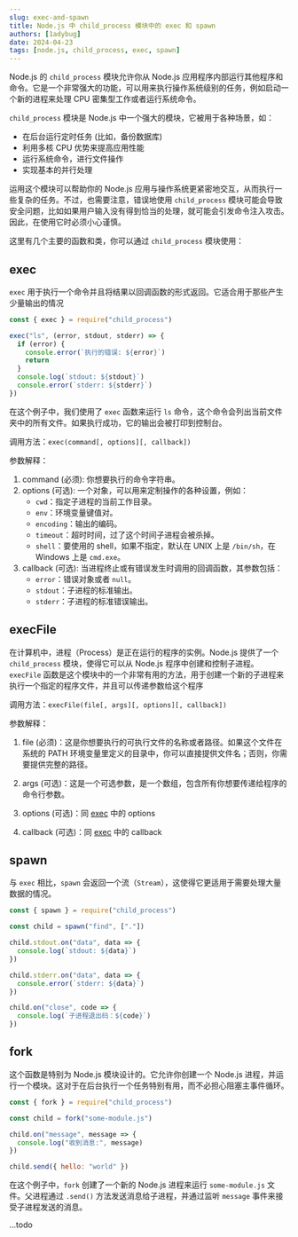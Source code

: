 ```yaml
---
slug: exec-and-spawn
title: Node.js 中 child_process 模块中的 exec 和 spawn
authors: [1adybug]
date: 2024-04-23
tags: [node.js, child_process, exec, spawn]
---
```


Node.js 的 `child_process` 模块允许你从 Node.js 应用程序内部运行其他程序和命令。它是一个非常强大的功能，可以用来执行操作系统级别的任务，例如启动一个新的进程来处理 CPU 密集型工作或者运行系统命令。

`child_process` 模块是 Node.js 中一个强大的模块，它被用于各种场景，如：

- 在后台运行定时任务 (比如，备份数据库)
- 利用多核 CPU 优势来提高应用性能
- 运行系统命令，进行文件操作
- 实现基本的并行处理

运用这个模块可以帮助你的 Node.js 应用与操作系统更紧密地交互，从而执行一些复杂的任务。不过，也需要注意，错误地使用 `child_process` 模块可能会导致安全问题，比如如果用户输入没有得到恰当的处理，就可能会引发命令注入攻击。因此，在使用它时必须小心谨慎。

这里有几个主要的函数和类，你可以通过 `child_process` 模块使用：

## exec

`exec` 用于执行一个命令并且将结果以回调函数的形式返回。它适合用于那些产生少量输出的情况

```javascript
const { exec } = require("child_process")

exec("ls", (error, stdout, stderr) => {
  if (error) {
    console.error(`执行的错误: ${error}`)
    return
  }
  console.log(`stdout: ${stdout}`)
  console.error(`stderr: ${stderr}`)
})
```

在这个例子中，我们使用了 `exec` 函数来运行 `ls` 命令，这个命令会列出当前文件夹中的所有文件。如果执行成功，它的输出会被打印到控制台。

调用方法：`exec(command[, options][, callback])`

参数解释：

1. command (必须): 你想要执行的命令字符串。
2. options (可选): 一个对象，可以用来定制操作的各种设置，例如：
   - `cwd`：指定子进程的当前工作目录。
   - `env`：环境变量键值对。
   - `encoding`：输出的编码。
   - `timeout`：超时时间，过了这个时间子进程会被杀掉。
   - `shell`：要使用的 shell，如果不指定，默认在 UNIX 上是 `/bin/sh`，在 Windows 上是 `cmd.exe`。
3. callback (可选): 当进程终止或有错误发生时调用的回调函数，其参数包括：
   - `error`：错误对象或者 `null`。
   - `stdout`：子进程的标准输出。
   - `stderr`：子进程的标准错误输出。

## execFile

在计算机中，进程（Process）是正在运行的程序的实例。Node.js 提供了一个 `child_process` 模块，使得它可以从 Node.js 程序中创建和控制子进程。`execFile` 函数是这个模块中的一个非常有用的方法，用于创建一个新的子进程来执行一个指定的程序文件，并且可以传递参数给这个程序

调用方法：`execFile(file[, args][, options][, callback])`

参数解释：

1. file (必须)：这是你想要执行的可执行文件的名称或者路径。如果这个文件在系统的 PATH 环境变量里定义的目录中，你可以直接提供文件名；否则，你需要提供完整的路径。

2. args (可选)：这是一个可选参数，是一个数组，包含所有你想要传递给程序的命令行参数。

3. options (可选)：同 [exec](#exec) 中的 options

4. callback (可选)：同 [exec](#exec) 中的 callback

## spawn

与 `exec` 相比，`spawn` 会返回一个流（`Stream`），这使得它更适用于需要处理大量数据的情况。

```javascript
const { spawn } = require("child_process")

const child = spawn("find", ["."])

child.stdout.on("data", data => {
  console.log(`stdout: ${data}`)
})

child.stderr.on("data", data => {
  console.error(`stderr: ${data}`)
})

child.on("close", code => {
  console.log(`子进程退出码：${code}`)
})
```

## fork

这个函数是特别为 Node.js 模块设计的。它允许你创建一个 Node.js 进程，并运行一个模块。这对于在后台执行一个任务特别有用，而不必担心阻塞主事件循环。

```javascript
const { fork } = require("child_process")

const child = fork("some-module.js")

child.on("message", message => {
  console.log("收到消息:", message)
})

child.send({ hello: "world" })
```

在这个例子中，`fork` 创建了一个新的 Node.js 进程来运行 `some-module.js` 文件。父进程通过 `.send()` 方法发送消息给子进程，并通过监听 `message` 事件来接受子进程发送的消息。

...todo
